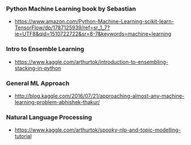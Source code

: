 ### Python Machine Learning book by Sebastian
- https://www.amazon.com/Python-Machine-Learning-scikit-learn-TensorFlow/dp/1787125939/ref=sr_1_7?ie=UTF8&qid=1510722722&sr=8-7&keywords=machine+learning

### Intro to Ensemble Learning
- https://www.kaggle.com/arthurtok/introduction-to-ensembling-stacking-in-python

### General ML Approach
- http://blog.kaggle.com/2016/07/21/approaching-almost-any-machine-learning-problem-abhishek-thakur/

### Natural Language Processing
- https://www.kaggle.com/arthurtok/spooky-nlp-and-topic-modelling-tutorial
